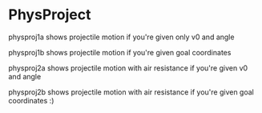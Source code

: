 # PhysProject
physproj1a shows projectile motion if you're given only v0 and angle

physproj1b shows projectile motion if you're given goal coordinates

physproj2a shows projectile motion with air resistance if you're given v0 and angle

physproj2b shows projectile motion with air resistance if you're given goal coordinates :)
